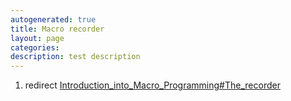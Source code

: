 ```yaml
---
autogenerated: true
title: Macro recorder
layout: page
categories: 
description: test description
---
```


1.  redirect [Introduction\_into\_Macro\_Programming\#The\_recorder](Introduction_into_Macro_Programming#The_recorder)
